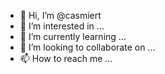 - 👋 Hi, I’m @casmiert
- 👀 I’m interested in ...
- 🌱 I’m currently learning ...
- 💞️ I’m looking to collaborate on ...
- 📫 How to reach me ...

<!---
casmiert/casmiert is a ✨ special ✨ repository because its `README.md` (this file) appears on your GitHub profile.
You can click the Preview link to take a look at your changes.
--->
